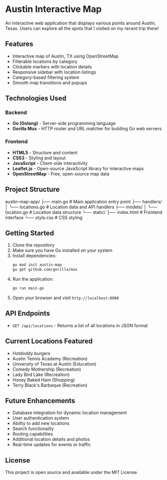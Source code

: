# Austin Interactive Map

An interactive web application that displays various points  around Austin, Texas. Users can explore all the spots that I visited on my recent trip there!

## Features

- Interactive map of Austin, TX using OpenStreetMap
- Filterable locations by category
- Clickable markers with location details
- Responsive sidebar with location listings
- Category-based filtering system
- Smooth map transitions and popups

## Technologies Used

### Backend
- **Go (Golang)** - Server-side programming language
- **Gorilla Mux** - HTTP router and URL matcher for building Go web servers

### Frontend
- **HTML5** - Structure and content
- **CSS3** - Styling and layout
- **JavaScript** - Client-side interactivity
- **Leaflet.js** - Open-source JavaScript library for interactive maps
- **OpenStreetMap** - Free, open-source map data

## Project Structure 

austin-map-app/
├── main.go # Main application entry point
├── handlers/
│ └── locations.go # Location data and API handlers
├── models/
│ └── location.go # Location data structure
└── static/
├── index.html # Frontend interface
└── style.css # CSS styling


## Getting Started

1. Clone the repository
2. Make sure you have Go installed on your system
3. Install dependencies:
   ```bash
   go mod init austin-map
   go get github.com/gorilla/mux
   ```
4. Run the application:
   ```bash
   go run main.go
   ```
5. Open your browser and visit `http://localhost:8080`

## API Endpoints

- `GET /api/locations` - Returns a list of all locations in JSON format

## Current Locations Featured

- Hotdoddy burgers
- Austin Tennis Academy (Recreation)
- University of Texas at Austin (Education)
- Comedy Mothership (Recreation)
- Lady Bird Lake (Recreation)
- Honey Baked Ham (Shopping)
- Terry Black's Barbeque (Recreation)

## Future Enhancements

- Database integration for dynamic location management
- User authentication system
- Ability to add new locations
- Search functionality
- Routing capabilities
- Additional location details and photos
- Real-time updates for events or traffic

## License

This project is open source and available under the MIT License.